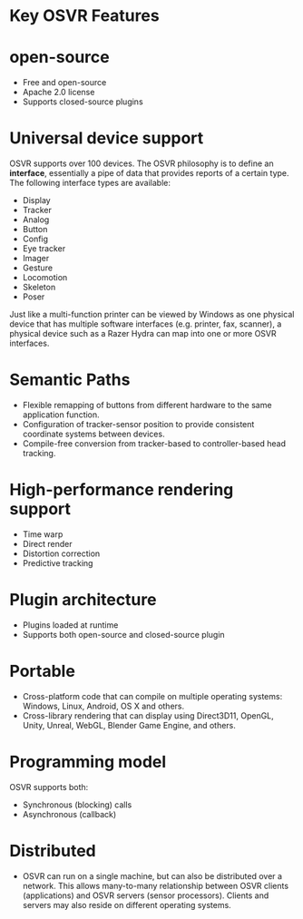 # Key OSVR Features

# open-source
- Free and open-source
- Apache 2.0 license
- Supports closed-source plugins

# Universal device support
OSVR supports over 100 devices. The OSVR philosophy is to define an **interface**, essentially a pipe of data that provides reports of a certain type. The following interface types are available:
- Display
- Tracker
- Analog
- Button
- Config
- Eye tracker
- Imager
- Gesture
- Locomotion
- Skeleton
- Poser

Just like a multi-function printer can be viewed by Windows as one physical device that has multiple software interfaces (e.g. printer, fax, scanner), a physical device such as a Razer Hydra can map into one or more OSVR interfaces.

# Semantic Paths
- Flexible remapping of buttons from different hardware to the same application function.
- Configuration of tracker-sensor position to provide consistent coordinate systems between devices.
- Compile-free conversion from tracker-based to controller-based head tracking.

# High-performance rendering support
- Time warp
- Direct render
- Distortion correction
- Predictive tracking

# Plugin architecture
- Plugins loaded at runtime
- Supports both open-source and closed-source plugin

# Portable
- Cross-platform code that can compile on multiple operating systems: Windows, Linux, Android, OS X and others.
- Cross-library rendering that can display using Direct3D11, OpenGL, Unity, Unreal, WebGL, Blender Game Engine, and others.

# Programming model
OSVR supports both:
- Synchronous (blocking) calls
- Asynchronous (callback)

# Distributed
- OSVR can run on a single machine, but can also be distributed over a network. This allows many-to-many relationship between OSVR clients (applications) and OSVR servers (sensor processors). Clients and servers may also reside on different operating systems.
